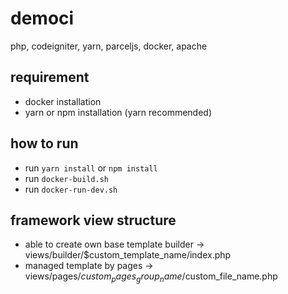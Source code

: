 # democi
php, codeigniter, yarn, parceljs, docker, apache

## requirement
- docker installation
- yarn or npm installation (yarn recommended)

## how to run
- run `yarn install` or `npm install`
- run `docker-build.sh`
- run `docker-run-dev.sh`

## framework view structure
- able to create own base template builder -> views/builder/$custom_template_name/index.php
- managed template by pages -> views/pages/$custom_pages_group_name/$custom_file_name.php
